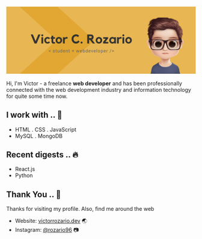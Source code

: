 <!-- ![alt text](https://github.com/[username]/[reponame]/blob/[branch]/image.jpg?raw=true) -->

<!-- icons  -->

![alt text](https://github.com/rozario96/rozario96/blob/master/github-banner.png)

Hi, I'm Victor - a freelance **web developer** and has been professionally connected with the web development industry and information technology for quite some time now.

## I work with .. 🚀
- HTML . CSS . JavaScript
- MySQL . MongoDB

## Recent digests .. 🔥
- React.js 
- Python 

## Thank You .. 💖 
Thanks for visiting my profile. Also, find me around the web
- Website: <a href="https://victorrozario.dev/" target="_blank">victorrozario.dev</a> 🌏 
- Instagram: <a href="https://www.instagram.com/rozario96/">@rozario96</a> 📷 
